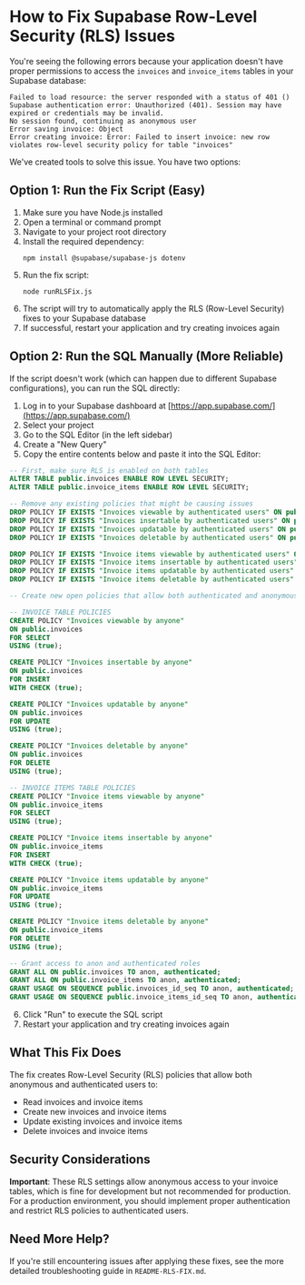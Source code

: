 # How to Fix Supabase Row-Level Security (RLS) Issues

You're seeing the following errors because your application doesn't have proper permissions to access the `invoices` and `invoice_items` tables in your Supabase database:

```
Failed to load resource: the server responded with a status of 401 ()
Supabase authentication error: Unauthorized (401). Session may have expired or credentials may be invalid.
No session found, continuing as anonymous user
Error saving invoice: Object
Error creating invoice: Error: Failed to insert invoice: new row violates row-level security policy for table "invoices"
```

We've created tools to solve this issue. You have two options:

## Option 1: Run the Fix Script (Easy)

1. Make sure you have Node.js installed
2. Open a terminal or command prompt
3. Navigate to your project root directory
4. Install the required dependency:
   ```
   npm install @supabase/supabase-js dotenv
   ```
5. Run the fix script:
   ```
   node runRLSFix.js
   ```
6. The script will try to automatically apply the RLS (Row-Level Security) fixes to your Supabase database
7. If successful, restart your application and try creating invoices again

## Option 2: Run the SQL Manually (More Reliable)

If the script doesn't work (which can happen due to different Supabase configurations), you can run the SQL directly:

1. Log in to your Supabase dashboard at [https://app.supabase.com/](https://app.supabase.com/)
2. Select your project
3. Go to the SQL Editor (in the left sidebar)
4. Create a "New Query"
5. Copy the entire contents below and paste it into the SQL Editor:

```sql
-- First, make sure RLS is enabled on both tables
ALTER TABLE public.invoices ENABLE ROW LEVEL SECURITY;
ALTER TABLE public.invoice_items ENABLE ROW LEVEL SECURITY;

-- Remove any existing policies that might be causing issues
DROP POLICY IF EXISTS "Invoices viewable by authenticated users" ON public.invoices;
DROP POLICY IF EXISTS "Invoices insertable by authenticated users" ON public.invoices;
DROP POLICY IF EXISTS "Invoices updatable by authenticated users" ON public.invoices;
DROP POLICY IF EXISTS "Invoices deletable by authenticated users" ON public.invoices;

DROP POLICY IF EXISTS "Invoice items viewable by authenticated users" ON public.invoice_items;
DROP POLICY IF EXISTS "Invoice items insertable by authenticated users" ON public.invoice_items;
DROP POLICY IF EXISTS "Invoice items updatable by authenticated users" ON public.invoice_items;
DROP POLICY IF EXISTS "Invoice items deletable by authenticated users" ON public.invoice_items;

-- Create new open policies that allow both authenticated and anonymous access

-- INVOICE TABLE POLICIES
CREATE POLICY "Invoices viewable by anyone" 
ON public.invoices 
FOR SELECT 
USING (true);

CREATE POLICY "Invoices insertable by anyone" 
ON public.invoices 
FOR INSERT 
WITH CHECK (true);

CREATE POLICY "Invoices updatable by anyone" 
ON public.invoices 
FOR UPDATE 
USING (true);

CREATE POLICY "Invoices deletable by anyone" 
ON public.invoices 
FOR DELETE 
USING (true);

-- INVOICE ITEMS TABLE POLICIES
CREATE POLICY "Invoice items viewable by anyone" 
ON public.invoice_items 
FOR SELECT 
USING (true);

CREATE POLICY "Invoice items insertable by anyone" 
ON public.invoice_items 
FOR INSERT 
WITH CHECK (true);

CREATE POLICY "Invoice items updatable by anyone" 
ON public.invoice_items 
FOR UPDATE 
USING (true);

CREATE POLICY "Invoice items deletable by anyone" 
ON public.invoice_items 
FOR DELETE 
USING (true);

-- Grant access to anon and authenticated roles
GRANT ALL ON public.invoices TO anon, authenticated;
GRANT ALL ON public.invoice_items TO anon, authenticated;
GRANT USAGE ON SEQUENCE public.invoices_id_seq TO anon, authenticated;
GRANT USAGE ON SEQUENCE public.invoice_items_id_seq TO anon, authenticated;
```

6. Click "Run" to execute the SQL script
7. Restart your application and try creating invoices again

## What This Fix Does

The fix creates Row-Level Security (RLS) policies that allow both anonymous and authenticated users to:
- Read invoices and invoice items
- Create new invoices and invoice items
- Update existing invoices and invoice items
- Delete invoices and invoice items

## Security Considerations

**Important**: These RLS settings allow anonymous access to your invoice tables, which is fine for development but not recommended for production. For a production environment, you should implement proper authentication and restrict RLS policies to authenticated users.

## Need More Help?

If you're still encountering issues after applying these fixes, see the more detailed troubleshooting guide in `README-RLS-FIX.md`. 